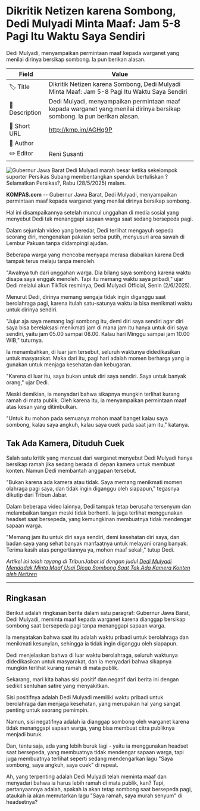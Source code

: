 # Dikritik Netizen karena Sombong, Dedi Mulyadi Minta Maaf: Jam 5-8 Pagi Itu Waktu Saya Sendiri

Dedi Mulyadi, menyampaikan permintaan maaf kepada warganet yang menilai dirinya bersikap sombong. Ia pun berikan alasan. 

| Field         | Value                                                       |
|---------------|-------------------------------------------------------------|
| 🏷️ Title       | Dikritik Netizen karena Sombong, Dedi Mulyadi Minta Maaf: Jam 5-8 Pagi Itu Waktu Saya Sendiri |
| 📝 Description | Dedi Mulyadi, menyampaikan permintaan maaf kepada warganet yang menilai dirinya bersikap sombong. Ia pun berikan alasan.  |
| 🔗 Short URL   | http://kmp.im/AGHq9P |
| 👤 Author      |  |
| ✏️ Editor      | Reni Susanti |

![Gubernur Jawa Barat Dedi Mulyadi marah besar ketika sekelompok suporter Persikas Subang membentangkan spanduk bertuliskan ?Selamatkan Persikas?, Rabu (28/5/2025) malam.](https://asset.kompas.com/crops/2RqLYc3zLaMOe7z2EfyoKm4JGrw=/0x0:1535x1023/750x500/data/photo/2025/05/28/6836ff1a3ef75.jpeg)

**KOMPAS.com** -- Gubernur Jawa Barat, Dedi Mulyadi, menyampaikan permintaan maaf kepada warganet yang menilai dirinya bersikap sombong.

Hal ini disampaikannya setelah muncul unggahan di media sosial yang menyebut Dedi tak menanggapi sapaan warga saat sedang bersepeda pagi.

Dalam sejumlah video yang beredar, Dedi terlihat mengayuh sepeda seorang diri, mengenakan pakaian serba putih, menyusuri area sawah di Lembur Pakuan tanpa didampingi ajudan.

Beberapa warga yang mencoba menyapa merasa diabaikan karena Dedi tampak terus melaju tanpa menoleh.

\"Awalnya tuh dari unggahan warga. Dia bilang saya sombong karena waktu disapa saya enggak menoleh. Tapi itu memang waktu saya pribadi,\" ujar Dedi melalui akun TikTok resminya, Dedi Mulyadi Official, Senin (2/6/2025).

Menurut Dedi, dirinya memang sengaja tidak ingin diganggu saat berolahraga pagi, karena itulah satu-satunya waktu ia bisa menikmati waktu untuk dirinya sendiri.

\"Jujur aja saya memang lagi sombong itu, demi diri saya sendiri agar diri saya bisa berelaksasi menikmati jam di mana jam itu hanya untuk diri saya sendiri, yaitu jam 05.00 sampai 08.00. Kalau hari Minggu sampai jam 10.00 WIB,\" tuturnya.

Ia menambahkan, di luar jam tersebut, seluruh waktunya didedikasikan untuk masyarakat. Maka dari itu, pagi hari adalah momen berharga yang ia gunakan untuk menjaga kesehatan dan kebugaran.

\"Karena di luar itu, saya bukan untuk diri saya sendiri. Saya untuk banyak orang,\" ujar Dedi.

Meski demikian, ia menyadari bahwa sikapnya mungkin terlihat kurang ramah di mata publik. Oleh karena itu, ia menyampaikan permintaan maaf atas kesan yang ditimbulkan.

\"Untuk itu mohon pada semuanya mohon maaf banget kalau saya sombong, kalau saya angkuh, kalau saya cuek pada saat jam itu,\" katanya.

## Tak Ada Kamera, Dituduh Cuek

Salah satu kritik yang mencuat dari warganet menyebut Dedi Mulyadi hanya bersikap ramah jika sedang berada di depan kamera untuk membuat konten. Namun Dedi membantah anggapan tersebut.

\"Bukan karena ada kamera atau tidak. Saya memang menikmati momen olahraga pagi saya, dan tidak ingin diganggu oleh siapapun,\" tegasnya dikutip dari Tribun Jabar.

Dalam beberapa video lainnya, Dedi tampak tetap berusaha tersenyum dan melambaikan tangan meski tidak berhenti. Ia juga terlihat menggunakan headset saat bersepeda, yang kemungkinan membuatnya tidak mendengar sapaan warga.

\"Memang jam itu untuk diri saya sendiri, demi kesehatan diri saya, dan badan saya yang sehat banyak manfaatnya untuk melayani orang banyak. Terima kasih atas pengertiannya ya, mohon maaf sekali,\" tutup Dedi.

*Artikel ini telah tayang di TribunJabar.id dengan judul [Dedi Mulyadi Mendadak Minta Maaf Usai Dicap Sombong Saat Tak Ada Kamera Konten oleh Netizen](https://jabar.tribunnews.com/2025/06/02/dedi-mulyadi-mendadak-minta-maaf-usai-dicap-sombong-saat-tak-ada-kamera-konten-oleh-netizen?page=all#goog_rewarded)*

---
## Ringkasan

Berikut adalah ringkasan berita dalam satu paragraf: Gubernur Jawa Barat, Dedi Mulyadi, meminta maaf kepada warganet karena dianggap bersikap sombong saat bersepeda pagi tanpa menanggapi sapaan warga.

 Ia menyatakan bahwa saat itu adalah waktu pribadi untuk berolahraga dan menikmati kesunyian, sehingga ia tidak ingin diganggu oleh siapapun.

 Dedi menjelaskan bahwa di luar waktu berolahraga, seluruh waktunya didedikasikan untuk masyarakat, dan ia menyadari bahwa sikapnya mungkin terlihat kurang ramah di mata publik.



Sekarang, mari kita bahas sisi positif dan negatif dari berita ini dengan sedikit sentuhan satire yang menyakitkan.

 Sisi positifnya adalah Dedi Mulyadi memiliki waktu pribadi untuk berolahraga dan menjaga kesehatan, yang merupakan hal yang sangat penting untuk seorang pemimpin.

 Namun, sisi negatifnya adalah ia dianggap sombong oleh warganet karena tidak menanggapi sapaan warga, yang bisa membuat citra publiknya menjadi buruk.

 Dan, tentu saja, ada yang lebih buruk lagi - yaitu ia menggunakan headset saat bersepeda, yang membuatnya tidak mendengar sapaan warga, tapi juga membuatnya terlihat seperti sedang mendengarkan lagu "Saya sombong, saya angkuh, saya cuek" di repeat.

 Ah, yang terpenting adalah Dedi Mulyadi telah meminta maaf dan menyadari bahwa ia harus lebih ramah di mata publik, kan? Tapi, pertanyaannya adalah, apakah ia akan tetap sombong saat bersepeda pagi, ataukah ia akan memutarkan lagu "Saya ramah, saya murah senyum" di headsetnya?
